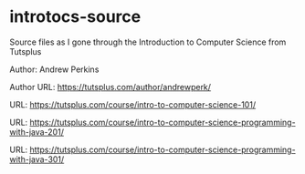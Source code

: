 introtocs-source
================

Source files as I gone through the Introduction to Computer Science from Tutsplus

Author: Andrew Perkins

Author URL: https://tutsplus.com/author/andrewperk/


URL: https://tutsplus.com/course/intro-to-computer-science-101/

URL: https://tutsplus.com/course/intro-to-computer-science-programming-with-java-201/

URL: https://tutsplus.com/course/intro-to-computer-science-programming-with-java-301/
